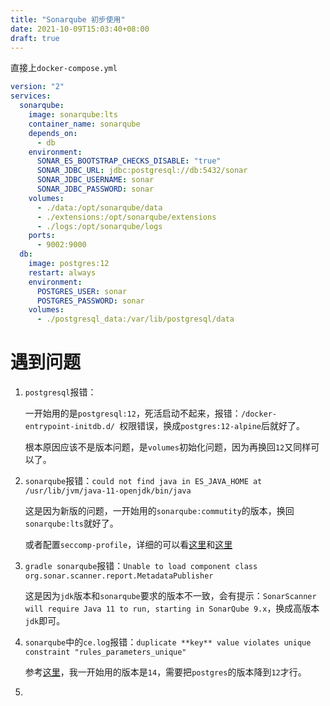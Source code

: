 ```yaml
---
title: "Sonarqube 初步使用"
date: 2021-10-09T15:03:40+08:00
draft: true
---
```


直接上``docker-compose.yml``

```yml
version: "2"
services:
  sonarqube:
    image: sonarqube:lts
    container_name: sonarqube
    depends_on:
      - db
    environment:
      SONAR_ES_BOOTSTRAP_CHECKS_DISABLE: "true"
      SONAR_JDBC_URL: jdbc:postgresql://db:5432/sonar
      SONAR_JDBC_USERNAME: sonar
      SONAR_JDBC_PASSWORD: sonar
    volumes:
      - ./data:/opt/sonarqube/data
      - ./extensions:/opt/sonarqube/extensions
      - ./logs:/opt/sonarqube/logs
    ports:
      - 9002:9000
  db:
    image: postgres:12
    restart: always
    environment:
      POSTGRES_USER: sonar
      POSTGRES_PASSWORD: sonar
    volumes:
      - ./postgresql_data:/var/lib/postgresql/data
```

# 遇到问题

1. ``postgresql``报错：

   一开始用的是``postgresql:12``，死活启动不起来，报错：``/docker-entrypoint-initdb.d/ ``权限错误，换成``postgres:12-alpine``后就好了。

   根本原因应该不是版本问题，是``volumes``初始化问题，因为再换回``12``又同样可以了。

2. ``sonarqube``报错：``could not find java in ES_JAVA_HOME at /usr/lib/jvm/java-11-openjdk/bin/java``

   这是因为新版的问题，一开始用的``sonarqube:commutity``的版本，换回``sonarqube:lts``就好了。

   或者配置``seccomp-profile``，详细的可以看[这里](https://jira.sonarsource.com/browse/SONAR-15167)和[这里](https://community.sonarsource.com/t/sonarqube-container-latest-does-not-start/46498)

3. ``gradle sonarqube``报错：``Unable to load component class org.sonar.scanner.report.MetadataPublisher``

   这是因为``jdk``版本和``sonarqube``要求的版本不一致，会有提示：``SonarScanner will require Java 11 to run, starting in SonarQube 9.x``，换成高版本``jdk``即可。

4. ``sonarqube``中的``ce.log``报错：``duplicate **key** value violates unique constraint "rules_parameters_unique"``

   参考[这里](https://community.sonarsource.com/t/docker-container-boot-failed-after-update-and-rollback/21387/3)，我一开始用的版本是``14``，需要把``postgres``的版本降到``12``才行。

5. 
